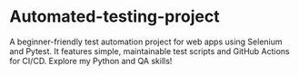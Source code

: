 # Automated-testing-project
A beginner-friendly test automation project for web apps using Selenium and Pytest. It features simple, maintainable test scripts and GitHub Actions for CI/CD. Explore my Python and QA skills!  

